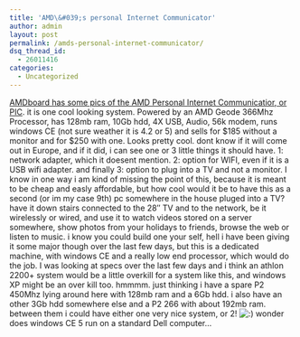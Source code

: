 ```yaml
---
title: 'AMD\&#039;s personal Internet Communicator'
author: admin
layout: post
permalink: /amds-personal-internet-communicator/
dsq_thread_id:
  - 26011416
categories:
  - Uncategorized
---
```

[AMDboard has some pics of the AMD Personal Internet Communicatior, or PIC][1]. it is one cool looking system. Powered by an AMD Geode 366Mhz Processor, has 128mb ram, 10Gb hdd, 4X USB, Audio, 56k modem, runs windows CE (not sure weather it is 4.2 or 5) and sells for $185 without a monitor and for $250 with one. Looks pretty cool. dont know if it will come out in Europe, and if it did, i can see one or 3 little things it should have. 1: network adapter, which it doesent mention. 2: option for WIFI, even if it is a USB wifi adapter. and finally 3: option to plug into a TV and not a monitor. I know in one way i am kind of missing the point of this, because it is meant to be cheap and easly affordable, but how cool would it be to have this as a second (or im my case 9th) pc somewhere in the house pluged into a TV? have it down stairs connected to the 28&#8243; TV and to the network, be it wirelessly or wired, and use it to watch videos stored on a server somewhere, show photos from your holidays to friends, browse the web or listen to music. i know you could build one your self, hell i have been giving it some major though over the last few days, but this is a dedicated machine, with windows CE and a really low end processor, which would do the job. I was looking at specs over the last few days and i think an athlon 2200+ system would be a little overkill for a system like this, and windows XP might be an over kill too. hmmmm. just thinking i have a spare P2 450Mhz lying around here with 128mb ram and a 6Gb hdd. i also have an other 3Gb hdd somewhere else and a P2 266 with about 192mb ram. between them i could have either one very nice system, or 2! <img src="http://blog.lotas-smartman.net/wp-includes/images/smilies/icon_smile.gif" alt=":)" class="wp-smiley" /> wonder does windows CE 5 run on a standard Dell computer&#8230;

 [1]: http://www.amdboard.com/pic.html